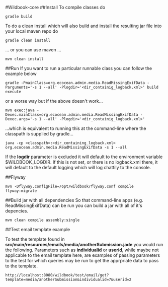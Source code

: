 #Wildbook-core
##Install
To compile classes do

    gradle build
   
To do a clean install which will also build and install the resulting jar file into your local maven repo do
    
    gradle clean install
    
... or you can use maven ...

    mvn clean install

##Run
If you want to run a particular runnable class you can follow the example below

    gradle -PmainClass=org.ecocean.admin.media.ReadMissingExifData -Parguments='-s 1 --all' -Plogdir='<dir_containig_logback.xml>' build execute
    
or a worse way but if the above doesn't work...

    mvn exec:java -Dexec.mainClass=org.ecocean.admin.media.ReadMissingExifData -Dexec.args='-s 1 --all' -Plogdir='<dir_containig_logback.xml>'

...which is equivalent to running this at the command-line where the classpath is supplied by gradle...

    java -cp <classpath>:<dir_containing_logback.xml> org.ecocean.admin.media.ReadMissingExifData -s 1 --all

If the **logdir** parameter is excluded it will default to the environment variable $WILDBOOK_LOGDIR. If this is not set, or there is no logback.xml there, it will default to the default logging which will log chattily to the console.

##Flyway

    mvn -Dflyway.configFile=/opt/wildbook/flyway.conf compile flyway:migrate
    
##Build jar with all dependencies
So that command-line apps (e.g. ReadMissingExifData) can be run you can build a jar with all of it's depencies.

    mvn clean compile assembly:single
    
##Test email template example

To test the template found in **src/main/resources/emails/media/anotherSubmission.jade** you would run the following. Parameters such as **individualid** or **userid**, while maybe not applicable to the email template here, are examples of passing parameters to the test for which queries may be run to get the apprpriate data to pass to the template.

    http://localhost:8080/wildbook/test/email/get?template=media/anotherSubmission&individualid=7&userid=2

